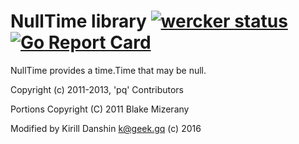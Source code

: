 # NullTime library [![wercker status](https://app.wercker.com/status/9b41254dc54e224b4b86e5f7a0bb71b6/s/master "wercker status")](https://app.wercker.com/project/bykey/9b41254dc54e224b4b86e5f7a0bb71b6) [![Go Report Card](https://goreportcard.com/badge/github.com/kirillDanshin/nulltime)](https://goreportcard.com/report/github.com/kirillDanshin/nulltime)
NullTime provides a time.Time that may be null.


Copyright (c) 2011-2013, 'pq' Contributors

Portions Copyright (C) 2011 Blake Mizerany

Modified by Kirill Danshin <k@geek.gq> (c) 2016
